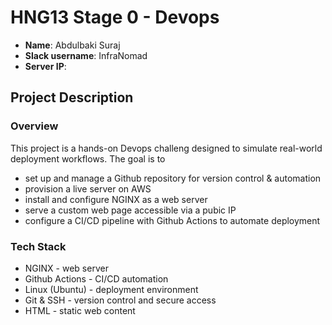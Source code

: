 # HNG13 Stage 0 - Devops

- **Name**: Abdulbaki Suraj
- **Slack username**: InfraNomad
- **Server IP**:

## Project Description

### Overview

This project is a hands-on Devops challeng designed to simulate real-world deployment workflows.
The goal is to
- set up and manage a Github repository for version control & automation
- provision a live server on AWS
- install and configure NGINX as a web server
- serve a custom web page accessible via a pubic IP
- configure a CI/CD pipeline with Github Actions to automate deployment

### Tech Stack
- NGINX - web server
- Github Actions - CI/CD automation
- Linux (Ubuntu) - deployment environment
- Git & SSH - version control and secure access
- HTML - static web content
